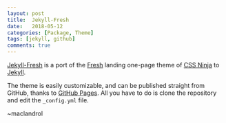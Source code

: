 ```yaml
---
layout: post
title:  Jekyll-Fresh
date:   2018-05-12
categories: [Package, Theme]
tags: [jekyll, github]
comments: true
---
```


[Jekyll-Fresh](https://github.com/maclandrol/Jekyll-Fresh) is a port of the [Fresh](https://github.com/cssninjaStudio/fresh) landing one-page theme of [CSS Ninja](https://cssninja.io/) to [Jekyll](http://jekyllrb.com/). 

The theme is easily customizable, and can be published straight from GitHub, thanks to [GitHub Pages](https://pages.github.com/). All you have to do is clone the repository and edit the `_config.yml` file. 

<span class="More"> ~maclandrol</span>